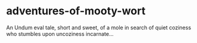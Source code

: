 # adventures-of-mooty-wort
An Undum eval tale, short and sweet, of a mole in search of quiet coziness who stumbles upon uncoziness incarnate...
